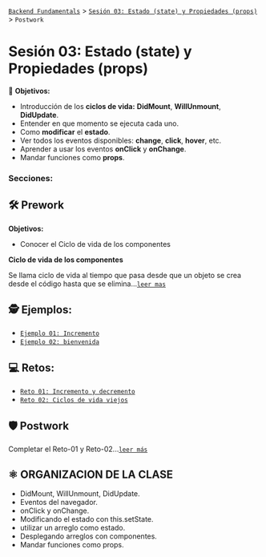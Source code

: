[`Backend Fundamentals`](../../README.md) > [`Sesión 03: Estado (state) y Propiedades (props)`](../Readme.md) > `Postwork`

# Sesión 03: Estado (state) y Propiedades (props)

🎯 **Objetivos:**

- Introducción de los **ciclos de vida:** **DidMount**, **WillUnmount**, **DidUpdate**.
- Entender en que momento se ejecuta cada uno.
- Como **modificar** el **estado**.
- Ver todos los eventos disponibles: **change**, **click**, **hover**, etc.
- Aprender a usar los eventos **onClick** y **onChange**.
- Mandar funciones como **props**.

### Secciones:

## 🛠 Prework

**Objetivos:**

- Conocer el Ciclo de vida de los componentes 

**Ciclo de vida de los componentes**

Se llama ciclo de vida al tiempo que pasa desde que un objeto se crea desde el código hasta que se elimina...[`leer mas`](Prework)

## 🕵 Ejemplos:

+ [`Ejemplo 01: Incremento`](Ejemplo-01)
+ [`Ejemplo 02: bienvenida`](Ejemplo-02)

## 💻 Retos:

+ [`Reto 01: Incremento y decremento`](Reto-01)
+ [`Reto 02: Ciclos de vida viejos`](Reto-02)

## 🛡 Postwork
Completar el Reto-01 y Reto-02...[`leer más`](Postwork/)

## ⚛ ORGANIZACION DE LA CLASE 
- DidMount, WillUnmount, DidUpdate.
- Eventos del navegador.
- onClick y onChange.
- Modificando el estado con this.setState.
- utilizar un arreglo como estado.
- Desplegando arreglos con componentes.
- Mandar funciones como props.
